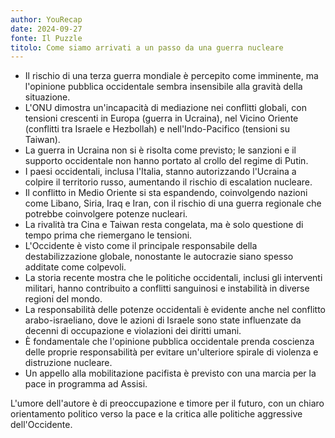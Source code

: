 ```yaml
---
author: YouRecap
date: 2024-09-27
fonte: Il Puzzle
titolo: Come siamo arrivati a un passo da una guerra nucleare
---
```


- Il rischio di una terza guerra mondiale è percepito come imminente, ma l'opinione pubblica occidentale sembra insensibile alla gravità della situazione.
- L'ONU dimostra un'incapacità di mediazione nei conflitti globali, con tensioni crescenti in Europa (guerra in Ucraina), nel Vicino Oriente (conflitti tra Israele e Hezbollah) e nell'Indo-Pacifico (tensioni su Taiwan).
- La guerra in Ucraina non si è risolta come previsto; le sanzioni e il supporto occidentale non hanno portato al crollo del regime di Putin.
- I paesi occidentali, inclusa l'Italia, stanno autorizzando l'Ucraina a colpire il territorio russo, aumentando il rischio di escalation nucleare.
- Il conflitto in Medio Oriente si sta espandendo, coinvolgendo nazioni come Libano, Siria, Iraq e Iran, con il rischio di una guerra regionale che potrebbe coinvolgere potenze nucleari.
- La rivalità tra Cina e Taiwan resta congelata, ma è solo questione di tempo prima che riemergano le tensioni.
- L'Occidente è visto come il principale responsabile della destabilizzazione globale, nonostante le autocrazie siano spesso additate come colpevoli.
- La storia recente mostra che le politiche occidentali, inclusi gli interventi militari, hanno contribuito a conflitti sanguinosi e instabilità in diverse regioni del mondo.
- La responsabilità delle potenze occidentali è evidente anche nel conflitto arabo-israeliano, dove le azioni di Israele sono state influenzate da decenni di occupazione e violazioni dei diritti umani.
- È fondamentale che l'opinione pubblica occidentale prenda coscienza delle proprie responsabilità per evitare un'ulteriore spirale di violenza e distruzione nucleare.
- Un appello alla mobilitazione pacifista è previsto con una marcia per la pace in programma ad Assisi.

L'umore dell'autore è di preoccupazione e timore per il futuro, con un chiaro orientamento politico verso la pace e la critica alle politiche aggressive dell'Occidente.
